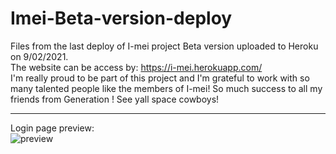 # Imei-Beta-version-deploy

Files from the last deploy of I-mei project Beta version uploaded to Heroku on 9/02/2021.  
The website can be access by: https://i-mei.herokuapp.com/  
I'm really proud to be part of this project and I'm grateful to work with so many talented people like the members of I-mei!
So much success to all my friends from Generation ! See yall space cowboys! 

***

Login page preview:  
![preview](https://i.imgur.com/mRDGO6P.png)
